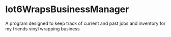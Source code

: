 # lot6WrapsBusinessManager
A program designed to keep track of current and past jobs and inventory for my friends vinyl wrapping business 
